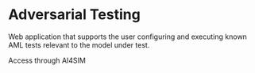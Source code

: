 # Adversarial Testing

Web application that supports the user configuring and executing known AML tests relevant to the model under test. 

Access through AI4SIM
